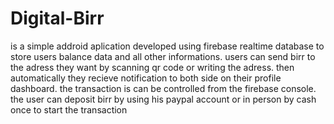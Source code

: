 # Digital-Birr
is a simple addroid aplication developed using firebase realtime database to store
users balance data and all other informations.
users can send birr to the adress they want by scanning qr code or writing the adress.
then automatically they recieve notification to both side on their profile dashboard.
the transaction is can be controlled from the firebase console.
the user can deposit birr by using his paypal account or in person by cash once to start the transaction 
